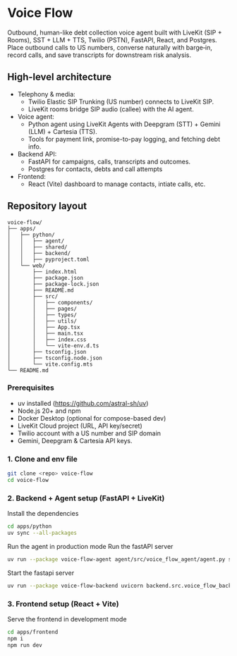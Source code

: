 # Voice Flow

Outbound, human-like debt collection voice agent built with LiveKit (SIP + Rooms), SST + LLM + TTS, Twilio (PSTN), FastAPI, React, and Postgres. Place outbound calls to US numbers, converse naturally with barge‑in, record calls, and save transcripts for downstream risk analysis.

## High-level architecture

- Telephony & media:
  - Twilio Elastic SIP Trunking (US number) connects to LiveKit SIP.
  - LiveKit rooms bridge SIP audio (callee) with the AI agent.
- Voice agent:
  - Python agent using LiveKit Agents with  Deepgram (STT) + Gemini (LLM) + Cartesia (TTS).
  - Tools for payment link, promise-to-pay logging, and fetching debt info.
- Backend API:
  - FastAPI for campaigns, calls, transcripts and outcomes.
  - Postgres for contacts, debts and call attempts
- Frontend:
  - React (Vite) dashboard to manage contacts, intiate calls, etc.

## Repository layout
```
voice-flow/
├── apps/
│   ├── python/
│   │   ├── agent/
│   │   ├── shared/
│   │   ├── backend/
│   │   ├── pyproject.toml
│   └── web/
│       ├── index.html
│       ├── package.json
│       ├── package-lock.json
│       ├── README.md
│       ├── src/
│       │   ├── components/
│       │   ├── pages/
│       │   ├── types/
│       │   ├── utils/
│       │   ├── App.tsx
│       │   ├── main.tsx
│       │   ├── index.css
│       │   └── vite-env.d.ts
│       ├── tsconfig.json
│       ├── tsconfig.node.json
│       └── vite.config.mts
└── README.md
```


### Prerequisites

- uv installed (https://github.com/astral-sh/uv)
- Node.js 20+ and npm
- Docker Desktop (optional for compose-based dev)
- LiveKit Cloud project (URL, API key/secret)
- Twilio account with a US number and SIP domain
- Gemini, Deepgram & Cartesia API keys.

### 1. Clone and env file

```bash
git clone <repo> voice-flow
cd voice-flow
```

### 2. Backend + Agent setup (FastAPI + LiveKit)

Install the dependencies
```bash
cd apps/python
uv sync --all-packages
```

Run the agent in production mode
Run the fastAPI server 
```bash
uv run --package voice-flow-agent agent/src/voice_flow_agent/agent.py start
```

Start the fastapi server
```bash
uv run --package voice-flow-backend uvicorn backend.src.voice_flow_backed.main:app --port 8080
```

### 3. Frontend setup (React + Vite)

Serve the frontend in development mode
```bash
cd apps/frontend
npm i
npm run dev
```